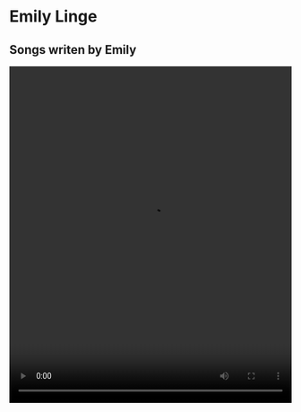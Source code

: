# Emily Linge

## Songs writen by Emily
<video width="100%" height="600" controls>
    <source src="time goes by - emily linge.mp4" type="video/mp4">
    Your browser does not support the video tag
</video>